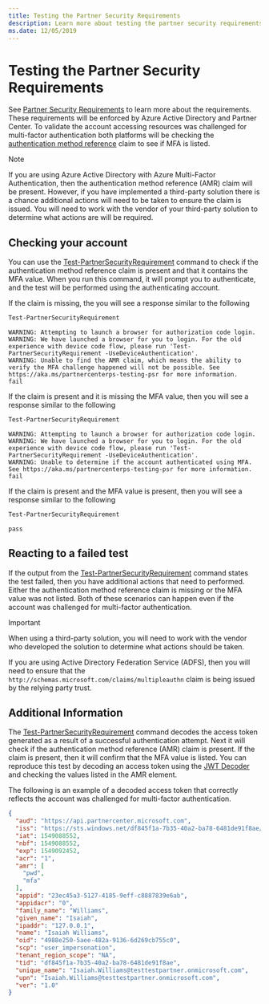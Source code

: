 ```yaml
---
title: Testing the Partner Security Requirements
description: Learn more about testing the partner security requirements.
ms.date: 12/05/2019
---
```


# Testing the Partner Security Requirements

See [Partner Security Requirements](/partner-center/partner-security-requirements) to learn more about the requirements. These requirements will be enforced by Azure Active Directory and Partner Center. To validate the account accessing resources was challenged for multi-factor authentication both platforms will be checking the [authentication method reference](https://tools.ietf.org/html/rfc8176) claim to see if MFA is listed.

> [!NOTE]
> If you are using Azure Active Directory with Azure Multi-Factor Authentication, then the authentication method reference (AMR) claim will be present. However, if you have implemented a third-party solution there is a chance additional actions will need to be taken to ensure the claim is issued. You will need to work with the vendor of your third-party solution to determine what actions are will be required.

## Checking your account

You can use the [Test-PartnerSecurityRequirement](/powershell/module/partnercenter/Test-PartnerSecurityRequirement) command to check if the authentication method reference claim is present and that it contains the MFA value. When you run this command, it will prompt you to authenticate, and the test will be performed using the authenticating account.

If the claim is missing, the you will see a response similar to the following

```powershell
Test-PartnerSecurityRequirement
```

```output
WARNING: Attempting to launch a browser for authorization code login.
WARNING: We have launched a browser for you to login. For the old experience with device code flow, please run 'Test-PartnerSecurityRequirement -UseDeviceAuthentication'.
WARNING: Unable to find the AMR claim, which means the ability to verify the MFA challenge happened will not be possible. See https://aka.ms/partnercenterps-testing-psr for more information.
fail
```

If the claim is present and it is missing the MFA value, then you will see a response similar to the following

```powershell
Test-PartnerSecurityRequirement
```

```output
WARNING: Attempting to launch a browser for authorization code login.
WARNING: We have launched a browser for you to login. For the old experience with device code flow, please run 'Test-PartnerSecurityRequirement -UseDeviceAuthentication'.
WARNING: Unable to determine if the account authenticated using MFA. See https://aka.ms/partnercenterps-testing-psr for more information.
fail
```

If the claim is present and the MFA value is present, then you will see a response similar to the following

```powershell
Test-PartnerSecurityRequirement
```

```output
pass
```

## Reacting to a failed test

If the output from the [Test-PartnerSecurityRequirement](/powershell/module/partnercenter/Test-PartnerSecurityRequirement) command states the test failed, then you have additional actions that need to performed. Either the authentication method reference claim is missing or the MFA value was not listed. Both of these scenarios can happen even if the account was challenged for multi-factor authentication.

> [!IMPORTANT]
> When using a third-party solution, you will need to work with the vendor who developed the solution to determine what actions should be taken.

If you are using Active Directory Federation Service (ADFS), then you will need to ensure that the `http://schemas.microsoft.com/claims/multipleauthn` claim is being issued by the relying party trust.

## Additional Information

The [Test-PartnerSecurityRequirement](/powershell/module/partnercenter/Test-PartnerSecurityRequirement) command decodes the access token generated as a result of a successful authentication attempt. Next it will check if the authentication method reference (AMR) claim is present. If the claim is present, then it will confirm that the MFA value is listed. You can reproduce this test by decoding an access token using the [JWT Decoder](https://adfshelp.microsoft.com/JwtDecoder/GetToken) and checking the values listed in the AMR element.

The following is an example of a decoded access token that correctly reflects the account was challenged for multi-factor authentication.

```json
{
  "aud": "https://api.partnercenter.microsoft.com",
  "iss": "https://sts.windows.net/df845f1a-7b35-40a2-ba78-6481de91f8ae/",
  "iat": 1549088552,
  "nbf": 1549088552,
  "exp": 1549092452,
  "acr": "1",
  "amr": [
    "pwd",
    "mfa"
  ],
  "appid": "23ec45a3-5127-4185-9eff-c8887839e6ab",
  "appidacr": "0",
  "family_name": "Williams",
  "given_name": "Isaiah",
  "ipaddr": "127.0.0.1",
  "name": "Isaiah Williams",
  "oid": "4988e250-5aee-482a-9136-6d269cb755c0",
  "scp": "user_impersonation",
  "tenant_region_scope": "NA",
  "tid": "df845f1a-7b35-40a2-ba78-6481de91f8ae",
  "unique_name": "Isaiah.Williams@testtestpartner.onmicrosoft.com",
  "upn": "Isaiah.Williams@testtestpartner.onmicrosoft.com",
  "ver": "1.0"
}
```
